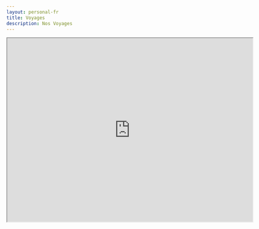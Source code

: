 ```yaml
---  
layout: personal-fr  
title: Voyages 
description: Nos Voyages  
---  
```



<iframe src="https://www.google.com/maps/d/embed?mid=1_7c99T5F5ifV7p6hQWbARmetO9k" width="640" height="480"></iframe>
